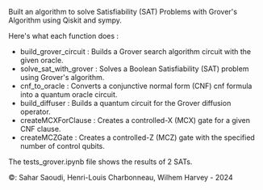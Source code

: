 Built an algorithm to solve  Satisfiability (SAT) Problems with Grover's Algorithm using Qiskit and sympy. 

Here's what each function does : 
- build_grover_circuit : Builds a Grover search algorithm circuit with the given oracle.
- solve_sat_with_grover : Solves a Boolean Satisfiability (SAT) problem using Grover's algorithm.
- cnf_to_oracle : Converts a conjunctive normal form (CNF) cnf formula into a quantum oracle circuit.
- build_diffuser : Builds a quantum circuit for the Grover diffusion operator.
- createMCXForClause : Creates a controlled-X (MCX) gate for a given CNF clause.
- createMCZGate : Creates a controlled-Z (MCZ) gate with the specified number of control qubits.

The tests_grover.ipynb file shows the results of 2 SATs.

©: Sahar Saoudi, Henri-Louis Charbonneau, Wilhem Harvey - 2024
